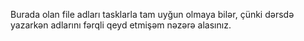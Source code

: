 Burada olan file adları tasklarla tam uyğun olmaya bilər, çünki dərsdə yazarkən adlarını fərqli qeyd etmişəm nəzərə alasınız.
